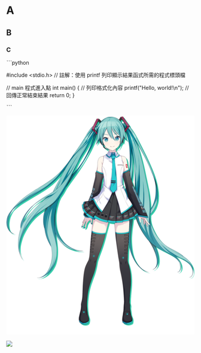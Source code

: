 # A

## B

### C



ˋˋˋpython

#include <stdio.h> // 註解：使用 printf 列印顯示結果函式所需的程式標頭檔

// main 程式進入點
int main() {
    // 列印格式化內容
    printf("Hello, world!\n");
    // 回傳正常結束結果
    return 0;
}

ˋˋˋ


![Hatsune_Miku_profile.png](Hatsune_Miku_profile.png)
 
[![](https://img.youtube.com/vi/jU_NCT1-LD4/0.jpg)](https://youtu.be/jU_NCT1-LD4)
